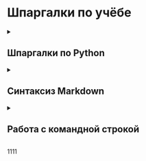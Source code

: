 # Шпаргалки по учёбе

<details>
<summary>

## Шпаргалки по Python
</summary>

1. Цикл While

>Цикл while («пока») позволяет выполнить одну и ту же последовательность действий, пока проверяемое условие истинно.
>>while Условие:
    Блок_инструкций

2. if 

>если - условие

3. input 

>ввод текста<br>
x = int(input())    -   int - когда переменная работает с числами.

4. print
>Пример print(А тут текст который будет выводить)
</details>

<details>
<summary>


## Синтаксиз Markdown
</summary>

1. **Жирный текст**
> С двух сторон нужно ввести две звезды** **

2. *Текст курсив*
> Одна звезда* *

3. ***Жирныый курсив***
>  Ну а тут три звезды *** *** 

4. Эффект маркированного списка (Точка вначале текста) 
> просто - вначале и получится
>>- вот так
>>> а для списка цифрами ставим ``` 1.```  ```2.``` и тд...

5. Я учусь на [на этом сайте](https://gb.ru). <br>
> [комментарий к ссылке](саму ссылку)

6. Для переноса строки
>нужно ввести ``` <br> ```

7. Чтобы создать эффект цитаты
> просто вначале поставить >, можно >> и так далее...

8. Показать эллемент кода 
>``` Внутри трёх значков `
>> Так же можно добавлять подсветку синтаксиза, например ```javascript 

9. Добавление в код комментария 
> ``` <!--комментарий--> ```

</details>



<details>
<summary>

## Работа с командной строкой
</summary>

1. Команда смены директории
```sh
cd c:\Folder Name
```

2. Команда отображения текущей директории (Для MacOs и Linux)
```sh
pwd
```

3. Листинг текущей директории
```sh
ls (Mac или Linux dir)
```

4. Отобразить статус текущей депозитории
```sh
git status
```

5. Добавить файл
```sh
git add cmd.md (cmd.md имя файла)
```

6. Создать коммит
```sh
git commit -m "комментарий к коммиту` (-m добавляют для комментария)
```

7. Удаление файла
```sh
dell <filename>
```

8. Посмотреть лог
```sh
"git log" (добавив --oneline даст более укороченую информацию)
```

9. Переключение коммита(Сохранения)
```sh
"git checkout" (и первые 7 чисел индекса коммита, например a6283e6)
```

10. Создание ветки (Черновика)
```sh
"git branch name"
Если просто "git branch" то покажет какие ветки у нас есть, при добавке имени создаст новую ветвь.
Для перехода в новую ветвь вводить "git checkout name"
```

11. Удаление ветки(черновика)
```sh
"git branch -d name" Вместо "name" имя коммита
```

12. Слияние коммитов
```sh
"git merge name" - Перейти в актуальный коммит и прописать, вместо "name" имя коммита.
```

13. Отправка (публикации) изменений.
```sh
"git push" - Команда используется для отправки (публикации) изменений из вашего локального репозитория Git в удаленный репозиторий.
```

14. Получения (обновления) изменений.
```sh
"git pull" - используется для получения (обновления) изменений из удаленного репозитория и объединения их с локальными изменениями.
```

</details>

1111